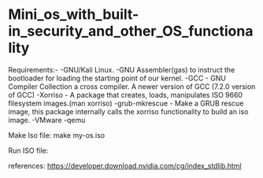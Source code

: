 # Mini_os_with_built-in_security_and_other_OS_functionality


Requirements:-
-GNU/Kali Linux.
-GNU Assembler(gas) to instruct the bootloader for loading the starting point of our kernel.
-GCC - GNU Compiler Collection a cross compiler. A newer version of GCC (7.2.0 version of GCC)
-Xorriso - A package that creates, loads, manipulates ISO 9660 filesystem images.(man xorriso)
-grub-mkrescue - Make a GRUB rescue image, this package internally calls the xorriso functionality to build an iso image.
-VMware
-qemu


Make Iso file:
    make my-os.iso


Run ISO file:



references:
 https://developer.download.nvidia.com/cg/index_stdlib.html